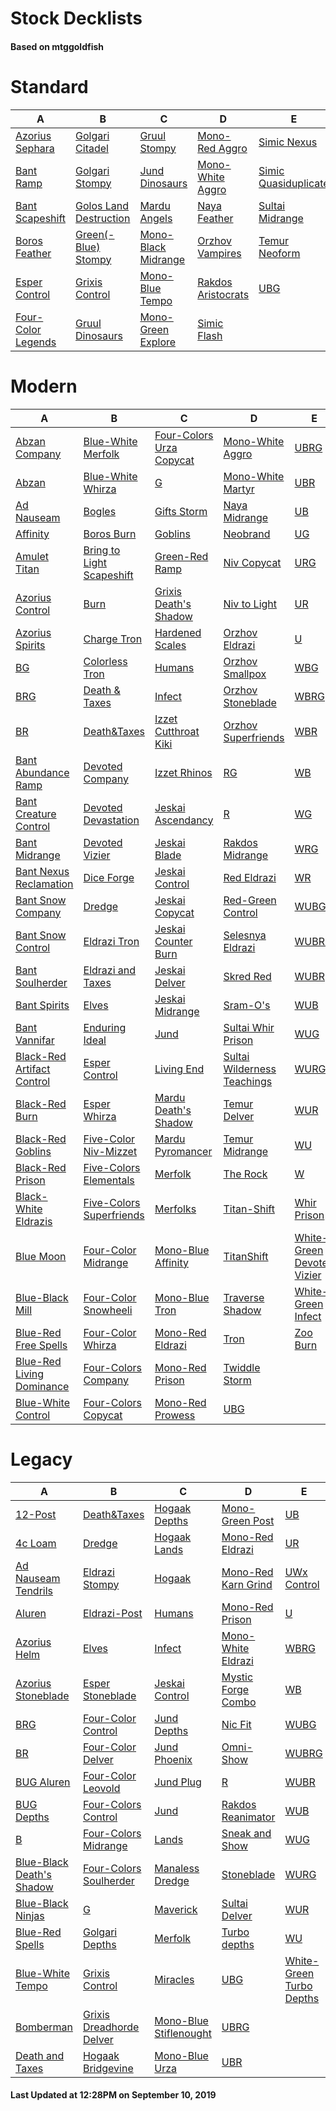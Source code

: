 # Stock Decklists
#### Based on mtggoldfish


# Standard

|                                   A                                    |                                       B                                        |                                    C                                     |                                   D                                    |                                     E                                      |
|------------------------------------------------------------------------|--------------------------------------------------------------------------------|--------------------------------------------------------------------------|------------------------------------------------------------------------|----------------------------------------------------------------------------|
|[Azorius Sephara](./mtggoldfish/Standard/decks/Azorius_Sephara.md)      |[Golgari Citadel](./mtggoldfish/Standard/decks/Golgari_Citadel.md)              |[Gruul Stompy](./mtggoldfish/Standard/decks/Gruul_Stompy.md)              |[Mono-Red Aggro](./mtggoldfish/Standard/decks/Mono-Red_Aggro.md)        |[Simic Nexus](./mtggoldfish/Standard/decks/Simic_Nexus.md)                  |
|[Bant Ramp](./mtggoldfish/Standard/decks/Bant_Ramp.md)                  |[Golgari Stompy](./mtggoldfish/Standard/decks/Golgari_Stompy.md)                |[Jund Dinosaurs](./mtggoldfish/Standard/decks/Jund_Dinosaurs.md)          |[Mono-White Aggro](./mtggoldfish/Standard/decks/Mono-White_Aggro.md)    |[Simic Quasiduplicate](./mtggoldfish/Standard/decks/Simic_Quasiduplicate.md)|
|[Bant Scapeshift](./mtggoldfish/Standard/decks/Bant_Scapeshift.md)      |[Golos Land Destruction](./mtggoldfish/Standard/decks/Golos_Land_Destruction.md)|[Mardu Angels](./mtggoldfish/Standard/decks/Mardu_Angels.md)              |[Naya Feather](./mtggoldfish/Standard/decks/Naya_Feather.md)            |[Sultai Midrange](./mtggoldfish/Standard/decks/Sultai_Midrange.md)          |
|[Boros Feather](./mtggoldfish/Standard/decks/Boros_Feather.md)          |[Green(-Blue) Stompy](./mtggoldfish/Standard/decks/Green(-Blue)_Stompy.md)      |[Mono-Black Midrange](./mtggoldfish/Standard/decks/Mono-Black_Midrange.md)|[Orzhov Vampires](./mtggoldfish/Standard/decks/Orzhov_Vampires.md)      |[Temur Neoform](./mtggoldfish/Standard/decks/Temur_Neoform.md)              |
|[Esper Control](./mtggoldfish/Standard/decks/Esper_Control.md)          |[Grixis Control](./mtggoldfish/Standard/decks/Grixis_Control.md)                |[Mono-Blue Tempo](./mtggoldfish/Standard/decks/Mono-Blue_Tempo.md)        |[Rakdos Aristocrats](./mtggoldfish/Standard/decks/Rakdos_Aristocrats.md)|[UBG](./mtggoldfish/Standard/decks/UBG.md)                                  |
|[Four-Color Legends](./mtggoldfish/Standard/decks/Four-Color_Legends.md)|[Gruul Dinosaurs](./mtggoldfish/Standard/decks/Gruul_Dinosaurs.md)              |[Mono-Green Explore](./mtggoldfish/Standard/decks/Mono-Green_Explore.md)  |[Simic Flash](./mtggoldfish/Standard/decks/Simic_Flash.md)              |                                                                            |


# Modern

|                                          A                                           |                                         B                                          |                                        C                                         |                                           D                                            |                                          E                                           |
|--------------------------------------------------------------------------------------|------------------------------------------------------------------------------------|----------------------------------------------------------------------------------|----------------------------------------------------------------------------------------|--------------------------------------------------------------------------------------|
|[Abzan Company](./mtggoldfish/Modern/decks/Abzan_Company.md)                          |[Blue-White Merfolk](./mtggoldfish/Modern/decks/Blue-White_Merfolk.md)              |[Four-Colors Urza Copycat](./mtggoldfish/Modern/decks/Four-Colors_Urza_Copycat.md)|[Mono-White Aggro](./mtggoldfish/Modern/decks/Mono-White_Aggro.md)                      |[UBRG](./mtggoldfish/Modern/decks/UBRG.md)                                            |
|[Abzan](./mtggoldfish/Modern/decks/Abzan.md)                                          |[Blue-White Whirza](./mtggoldfish/Modern/decks/Blue-White_Whirza.md)                |[G](./mtggoldfish/Modern/decks/G.md)                                              |[Mono-White Martyr](./mtggoldfish/Modern/decks/Mono-White_Martyr.md)                    |[UBR](./mtggoldfish/Modern/decks/UBR.md)                                              |
|[Ad Nauseam](./mtggoldfish/Modern/decks/Ad_Nauseam.md)                                |[Bogles](./mtggoldfish/Modern/decks/Bogles.md)                                      |[Gifts Storm](./mtggoldfish/Modern/decks/Gifts_Storm.md)                          |[Naya Midrange](./mtggoldfish/Modern/decks/Naya_Midrange.md)                            |[UB](./mtggoldfish/Modern/decks/UB.md)                                                |
|[Affinity](./mtggoldfish/Modern/decks/Affinity.md)                                    |[Boros Burn](./mtggoldfish/Modern/decks/Boros_Burn.md)                              |[Goblins](./mtggoldfish/Modern/decks/Goblins.md)                                  |[Neobrand](./mtggoldfish/Modern/decks/Neobrand.md)                                      |[UG](./mtggoldfish/Modern/decks/UG.md)                                                |
|[Amulet Titan](./mtggoldfish/Modern/decks/Amulet_Titan.md)                            |[Bring to Light Scapeshift](./mtggoldfish/Modern/decks/Bring_to_Light_Scapeshift.md)|[Green-Red Ramp](./mtggoldfish/Modern/decks/Green-Red_Ramp.md)                    |[Niv Copycat](./mtggoldfish/Modern/decks/Niv_Copycat.md)                                |[URG](./mtggoldfish/Modern/decks/URG.md)                                              |
|[Azorius Control](./mtggoldfish/Modern/decks/Azorius_Control.md)                      |[Burn](./mtggoldfish/Modern/decks/Burn.md)                                          |[Grixis Death's Shadow](./mtggoldfish/Modern/decks/Grixis_Death's_Shadow.md)      |[Niv to Light](./mtggoldfish/Modern/decks/Niv_to_Light.md)                              |[UR](./mtggoldfish/Modern/decks/UR.md)                                                |
|[Azorius Spirits](./mtggoldfish/Modern/decks/Azorius_Spirits.md)                      |[Charge Tron](./mtggoldfish/Modern/decks/Charge_Tron.md)                            |[Hardened Scales](./mtggoldfish/Modern/decks/Hardened_Scales.md)                  |[Orzhov Eldrazi](./mtggoldfish/Modern/decks/Orzhov_Eldrazi.md)                          |[U](./mtggoldfish/Modern/decks/U.md)                                                  |
|[BG](./mtggoldfish/Modern/decks/BG.md)                                                |[Colorless Tron](./mtggoldfish/Modern/decks/Colorless_Tron.md)                      |[Humans](./mtggoldfish/Modern/decks/Humans.md)                                    |[Orzhov Smallpox](./mtggoldfish/Modern/decks/Orzhov_Smallpox.md)                        |[WBG](./mtggoldfish/Modern/decks/WBG.md)                                              |
|[BRG](./mtggoldfish/Modern/decks/BRG.md)                                              |[Death & Taxes](./mtggoldfish/Modern/decks/Death_&_Taxes.md)                        |[Infect](./mtggoldfish/Modern/decks/Infect.md)                                    |[Orzhov Stoneblade](./mtggoldfish/Modern/decks/Orzhov_Stoneblade.md)                    |[WBRG](./mtggoldfish/Modern/decks/WBRG.md)                                            |
|[BR](./mtggoldfish/Modern/decks/BR.md)                                                |[Death&amp;Taxes](./mtggoldfish/Modern/decks/Death&amp;Taxes.md)                    |[Izzet Cutthroat Kiki](./mtggoldfish/Modern/decks/Izzet_Cutthroat_Kiki.md)        |[Orzhov Superfriends](./mtggoldfish/Modern/decks/Orzhov_Superfriends.md)                |[WBR](./mtggoldfish/Modern/decks/WBR.md)                                              |
|[Bant Abundance Ramp](./mtggoldfish/Modern/decks/Bant_Abundance_Ramp.md)              |[Devoted Company](./mtggoldfish/Modern/decks/Devoted_Company.md)                    |[Izzet Rhinos](./mtggoldfish/Modern/decks/Izzet_Rhinos.md)                        |[RG](./mtggoldfish/Modern/decks/RG.md)                                                  |[WB](./mtggoldfish/Modern/decks/WB.md)                                                |
|[Bant Creature Control](./mtggoldfish/Modern/decks/Bant_Creature_Control.md)          |[Devoted Devastation](./mtggoldfish/Modern/decks/Devoted_Devastation.md)            |[Jeskai Ascendancy](./mtggoldfish/Modern/decks/Jeskai_Ascendancy.md)              |[R](./mtggoldfish/Modern/decks/R.md)                                                    |[WG](./mtggoldfish/Modern/decks/WG.md)                                                |
|[Bant Midrange](./mtggoldfish/Modern/decks/Bant_Midrange.md)                          |[Devoted Vizier](./mtggoldfish/Modern/decks/Devoted_Vizier.md)                      |[Jeskai Blade](./mtggoldfish/Modern/decks/Jeskai_Blade.md)                        |[Rakdos Midrange](./mtggoldfish/Modern/decks/Rakdos_Midrange.md)                        |[WRG](./mtggoldfish/Modern/decks/WRG.md)                                              |
|[Bant Nexus Reclamation](./mtggoldfish/Modern/decks/Bant_Nexus_Reclamation.md)        |[Dice Forge](./mtggoldfish/Modern/decks/Dice_Forge.md)                              |[Jeskai Control](./mtggoldfish/Modern/decks/Jeskai_Control.md)                    |[Red Eldrazi](./mtggoldfish/Modern/decks/Red_Eldrazi.md)                                |[WR](./mtggoldfish/Modern/decks/WR.md)                                                |
|[Bant Snow Company](./mtggoldfish/Modern/decks/Bant_Snow_Company.md)                  |[Dredge](./mtggoldfish/Modern/decks/Dredge.md)                                      |[Jeskai Copycat](./mtggoldfish/Modern/decks/Jeskai_Copycat.md)                    |[Red-Green Control](./mtggoldfish/Modern/decks/Red-Green_Control.md)                    |[WUBG](./mtggoldfish/Modern/decks/WUBG.md)                                            |
|[Bant Snow Control](./mtggoldfish/Modern/decks/Bant_Snow_Control.md)                  |[Eldrazi Tron](./mtggoldfish/Modern/decks/Eldrazi_Tron.md)                          |[Jeskai Counter Burn](./mtggoldfish/Modern/decks/Jeskai_Counter_Burn.md)          |[Selesnya Eldrazi](./mtggoldfish/Modern/decks/Selesnya_Eldrazi.md)                      |[WUBRG](./mtggoldfish/Modern/decks/WUBRG.md)                                          |
|[Bant Soulherder](./mtggoldfish/Modern/decks/Bant_Soulherder.md)                      |[Eldrazi and Taxes](./mtggoldfish/Modern/decks/Eldrazi_and_Taxes.md)                |[Jeskai Delver](./mtggoldfish/Modern/decks/Jeskai_Delver.md)                      |[Skred Red](./mtggoldfish/Modern/decks/Skred_Red.md)                                    |[WUBR](./mtggoldfish/Modern/decks/WUBR.md)                                            |
|[Bant Spirits](./mtggoldfish/Modern/decks/Bant_Spirits.md)                            |[Elves](./mtggoldfish/Modern/decks/Elves.md)                                        |[Jeskai Midrange](./mtggoldfish/Modern/decks/Jeskai_Midrange.md)                  |[Sram-O's](./mtggoldfish/Modern/decks/Sram-O's.md)                                      |[WUB](./mtggoldfish/Modern/decks/WUB.md)                                              |
|[Bant Vannifar](./mtggoldfish/Modern/decks/Bant_Vannifar.md)                          |[Enduring Ideal](./mtggoldfish/Modern/decks/Enduring_Ideal.md)                      |[Jund](./mtggoldfish/Modern/decks/Jund.md)                                        |[Sultai Whir Prison](./mtggoldfish/Modern/decks/Sultai_Whir_Prison.md)                  |[WUG](./mtggoldfish/Modern/decks/WUG.md)                                              |
|[Black-Red Artifact Control](./mtggoldfish/Modern/decks/Black-Red_Artifact_Control.md)|[Esper Control](./mtggoldfish/Modern/decks/Esper_Control.md)                        |[Living End](./mtggoldfish/Modern/decks/Living_End.md)                            |[Sultai Wilderness Teachings](./mtggoldfish/Modern/decks/Sultai_Wilderness_Teachings.md)|[WURG](./mtggoldfish/Modern/decks/WURG.md)                                            |
|[Black-Red Burn](./mtggoldfish/Modern/decks/Black-Red_Burn.md)                        |[Esper Whirza](./mtggoldfish/Modern/decks/Esper_Whirza.md)                          |[Mardu Death's Shadow](./mtggoldfish/Modern/decks/Mardu_Death's_Shadow.md)        |[Temur Delver](./mtggoldfish/Modern/decks/Temur_Delver.md)                              |[WUR](./mtggoldfish/Modern/decks/WUR.md)                                              |
|[Black-Red Goblins](./mtggoldfish/Modern/decks/Black-Red_Goblins.md)                  |[Five-Color Niv-Mizzet](./mtggoldfish/Modern/decks/Five-Color_Niv-Mizzet.md)        |[Mardu Pyromancer](./mtggoldfish/Modern/decks/Mardu_Pyromancer.md)                |[Temur Midrange](./mtggoldfish/Modern/decks/Temur_Midrange.md)                          |[WU](./mtggoldfish/Modern/decks/WU.md)                                                |
|[Black-Red Prison](./mtggoldfish/Modern/decks/Black-Red_Prison.md)                    |[Five-Colors Elementals](./mtggoldfish/Modern/decks/Five-Colors_Elementals.md)      |[Merfolk](./mtggoldfish/Modern/decks/Merfolk.md)                                  |[The Rock](./mtggoldfish/Modern/decks/The_Rock.md)                                      |[W](./mtggoldfish/Modern/decks/W.md)                                                  |
|[Black-White Eldrazis](./mtggoldfish/Modern/decks/Black-White_Eldrazis.md)            |[Five-Colors Superfriends](./mtggoldfish/Modern/decks/Five-Colors_Superfriends.md)  |[Merfolks](./mtggoldfish/Modern/decks/Merfolks.md)                                |[Titan-Shift](./mtggoldfish/Modern/decks/Titan-Shift.md)                                |[Whir Prison](./mtggoldfish/Modern/decks/Whir_Prison.md)                              |
|[Blue Moon](./mtggoldfish/Modern/decks/Blue_Moon.md)                                  |[Four-Color Midrange](./mtggoldfish/Modern/decks/Four-Color_Midrange.md)            |[Mono-Blue Affinity](./mtggoldfish/Modern/decks/Mono-Blue_Affinity.md)            |[TitanShift](./mtggoldfish/Modern/decks/TitanShift.md)                                  |[White-Green Devoted Vizier](./mtggoldfish/Modern/decks/White-Green_Devoted_Vizier.md)|
|[Blue-Black Mill](./mtggoldfish/Modern/decks/Blue-Black_Mill.md)                      |[Four-Color Snowheeli](./mtggoldfish/Modern/decks/Four-Color_Snowheeli.md)          |[Mono-Blue Tron](./mtggoldfish/Modern/decks/Mono-Blue_Tron.md)                    |[Traverse Shadow](./mtggoldfish/Modern/decks/Traverse_Shadow.md)                        |[White-Green Infect](./mtggoldfish/Modern/decks/White-Green_Infect.md)                |
|[Blue-Red Free Spells](./mtggoldfish/Modern/decks/Blue-Red_Free_Spells.md)            |[Four-Color Whirza](./mtggoldfish/Modern/decks/Four-Color_Whirza.md)                |[Mono-Red Eldrazi](./mtggoldfish/Modern/decks/Mono-Red_Eldrazi.md)                |[Tron](./mtggoldfish/Modern/decks/Tron.md)                                              |[Zoo Burn](./mtggoldfish/Modern/decks/Zoo_Burn.md)                                    |
|[Blue-Red Living Dominance](./mtggoldfish/Modern/decks/Blue-Red_Living_Dominance.md)  |[Four-Colors Company](./mtggoldfish/Modern/decks/Four-Colors_Company.md)            |[Mono-Red Prison](./mtggoldfish/Modern/decks/Mono-Red_Prison.md)                  |[Twiddle Storm](./mtggoldfish/Modern/decks/Twiddle_Storm.md)                            |                                                                                      |
|[Blue-White Control](./mtggoldfish/Modern/decks/Blue-White_Control.md)                |[Four-Colors Copycat](./mtggoldfish/Modern/decks/Four-Colors_Copycat.md)            |[Mono-Red Prowess](./mtggoldfish/Modern/decks/Mono-Red_Prowess.md)                |[UBG](./mtggoldfish/Modern/decks/UBG.md)                                                |                                                                                      |


# Legacy

|                                         A                                          |                                        B                                         |                                      C                                       |                                   D                                    |                                        E                                         |
|------------------------------------------------------------------------------------|----------------------------------------------------------------------------------|------------------------------------------------------------------------------|------------------------------------------------------------------------|----------------------------------------------------------------------------------|
|[12-Post](./mtggoldfish/Legacy/decks/12-Post.md)                                    |[Death&amp;Taxes](./mtggoldfish/Legacy/decks/Death&amp;Taxes.md)                  |[Hogaak Depths](./mtggoldfish/Legacy/decks/Hogaak_Depths.md)                  |[Mono-Green Post](./mtggoldfish/Legacy/decks/Mono-Green_Post.md)        |[UB](./mtggoldfish/Legacy/decks/UB.md)                                            |
|[4c Loam](./mtggoldfish/Legacy/decks/4c_Loam.md)                                    |[Dredge](./mtggoldfish/Legacy/decks/Dredge.md)                                    |[Hogaak Lands](./mtggoldfish/Legacy/decks/Hogaak_Lands.md)                    |[Mono-Red Eldrazi](./mtggoldfish/Legacy/decks/Mono-Red_Eldrazi.md)      |[UR](./mtggoldfish/Legacy/decks/UR.md)                                            |
|[Ad Nauseam Tendrils](./mtggoldfish/Legacy/decks/Ad_Nauseam_Tendrils.md)            |[Eldrazi Stompy](./mtggoldfish/Legacy/decks/Eldrazi_Stompy.md)                    |[Hogaak](./mtggoldfish/Legacy/decks/Hogaak.md)                                |[Mono-Red Karn Grind](./mtggoldfish/Legacy/decks/Mono-Red_Karn_Grind.md)|[UWx Control](./mtggoldfish/Legacy/decks/UWx_Control.md)                          |
|[Aluren](./mtggoldfish/Legacy/decks/Aluren.md)                                      |[Eldrazi-Post](./mtggoldfish/Legacy/decks/Eldrazi-Post.md)                        |[Humans](./mtggoldfish/Legacy/decks/Humans.md)                                |[Mono-Red Prison](./mtggoldfish/Legacy/decks/Mono-Red_Prison.md)        |[U](./mtggoldfish/Legacy/decks/U.md)                                              |
|[Azorius Helm](./mtggoldfish/Legacy/decks/Azorius_Helm.md)                          |[Elves](./mtggoldfish/Legacy/decks/Elves.md)                                      |[Infect](./mtggoldfish/Legacy/decks/Infect.md)                                |[Mono-White Eldrazi](./mtggoldfish/Legacy/decks/Mono-White_Eldrazi.md)  |[WBRG](./mtggoldfish/Legacy/decks/WBRG.md)                                        |
|[Azorius Stoneblade](./mtggoldfish/Legacy/decks/Azorius_Stoneblade.md)              |[Esper Stoneblade](./mtggoldfish/Legacy/decks/Esper_Stoneblade.md)                |[Jeskai Control](./mtggoldfish/Legacy/decks/Jeskai_Control.md)                |[Mystic Forge Combo](./mtggoldfish/Legacy/decks/Mystic_Forge_Combo.md)  |[WB](./mtggoldfish/Legacy/decks/WB.md)                                            |
|[BRG](./mtggoldfish/Legacy/decks/BRG.md)                                            |[Four-Color Control](./mtggoldfish/Legacy/decks/Four-Color_Control.md)            |[Jund Depths](./mtggoldfish/Legacy/decks/Jund_Depths.md)                      |[Nic Fit](./mtggoldfish/Legacy/decks/Nic_Fit.md)                        |[WUBG](./mtggoldfish/Legacy/decks/WUBG.md)                                        |
|[BR](./mtggoldfish/Legacy/decks/BR.md)                                              |[Four-Color Delver](./mtggoldfish/Legacy/decks/Four-Color_Delver.md)              |[Jund Phoenix](./mtggoldfish/Legacy/decks/Jund_Phoenix.md)                    |[Omni-Show](./mtggoldfish/Legacy/decks/Omni-Show.md)                    |[WUBRG](./mtggoldfish/Legacy/decks/WUBRG.md)                                      |
|[BUG Aluren](./mtggoldfish/Legacy/decks/BUG_Aluren.md)                              |[Four-Color Leovold](./mtggoldfish/Legacy/decks/Four-Color_Leovold.md)            |[Jund Plug](./mtggoldfish/Legacy/decks/Jund_Plug.md)                          |[R](./mtggoldfish/Legacy/decks/R.md)                                    |[WUBR](./mtggoldfish/Legacy/decks/WUBR.md)                                        |
|[BUG Depths](./mtggoldfish/Legacy/decks/BUG_Depths.md)                              |[Four-Colors Control](./mtggoldfish/Legacy/decks/Four-Colors_Control.md)          |[Jund](./mtggoldfish/Legacy/decks/Jund.md)                                    |[Rakdos Reanimator](./mtggoldfish/Legacy/decks/Rakdos_Reanimator.md)    |[WUB](./mtggoldfish/Legacy/decks/WUB.md)                                          |
|[B](./mtggoldfish/Legacy/decks/B.md)                                                |[Four-Colors Midrange](./mtggoldfish/Legacy/decks/Four-Colors_Midrange.md)        |[Lands](./mtggoldfish/Legacy/decks/Lands.md)                                  |[Sneak and Show](./mtggoldfish/Legacy/decks/Sneak_and_Show.md)          |[WUG](./mtggoldfish/Legacy/decks/WUG.md)                                          |
|[Blue-Black Death's Shadow](./mtggoldfish/Legacy/decks/Blue-Black_Death's_Shadow.md)|[Four-Colors Soulherder](./mtggoldfish/Legacy/decks/Four-Colors_Soulherder.md)    |[Manaless Dredge](./mtggoldfish/Legacy/decks/Manaless_Dredge.md)              |[Stoneblade](./mtggoldfish/Legacy/decks/Stoneblade.md)                  |[WURG](./mtggoldfish/Legacy/decks/WURG.md)                                        |
|[Blue-Black Ninjas](./mtggoldfish/Legacy/decks/Blue-Black_Ninjas.md)                |[G](./mtggoldfish/Legacy/decks/G.md)                                              |[Maverick](./mtggoldfish/Legacy/decks/Maverick.md)                            |[Sultai Delver](./mtggoldfish/Legacy/decks/Sultai_Delver.md)            |[WUR](./mtggoldfish/Legacy/decks/WUR.md)                                          |
|[Blue-Red Spells](./mtggoldfish/Legacy/decks/Blue-Red_Spells.md)                    |[Golgari Depths](./mtggoldfish/Legacy/decks/Golgari_Depths.md)                    |[Merfolk](./mtggoldfish/Legacy/decks/Merfolk.md)                              |[Turbo depths](./mtggoldfish/Legacy/decks/Turbo_depths.md)              |[WU](./mtggoldfish/Legacy/decks/WU.md)                                            |
|[Blue-White Tempo](./mtggoldfish/Legacy/decks/Blue-White_Tempo.md)                  |[Grixis Control](./mtggoldfish/Legacy/decks/Grixis_Control.md)                    |[Miracles](./mtggoldfish/Legacy/decks/Miracles.md)                            |[UBG](./mtggoldfish/Legacy/decks/UBG.md)                                |[White-Green Turbo Depths](./mtggoldfish/Legacy/decks/White-Green_Turbo_Depths.md)|
|[Bomberman](./mtggoldfish/Legacy/decks/Bomberman.md)                                |[Grixis Dreadhorde Delver](./mtggoldfish/Legacy/decks/Grixis_Dreadhorde_Delver.md)|[Mono-Blue Stiflenought](./mtggoldfish/Legacy/decks/Mono-Blue_Stiflenought.md)|[UBRG](./mtggoldfish/Legacy/decks/UBRG.md)                              |                                                                                  |
|[Death and Taxes](./mtggoldfish/Legacy/decks/Death_and_Taxes.md)                    |[Hogaak Bridgevine](./mtggoldfish/Legacy/decks/Hogaak_Bridgevine.md)              |[Mono-Blue Urza](./mtggoldfish/Legacy/decks/Mono-Blue_Urza.md)                |[UBR](./mtggoldfish/Legacy/decks/UBR.md)                                |                                                                                  |



#### Last Updated at 12:28PM on September 10, 2019